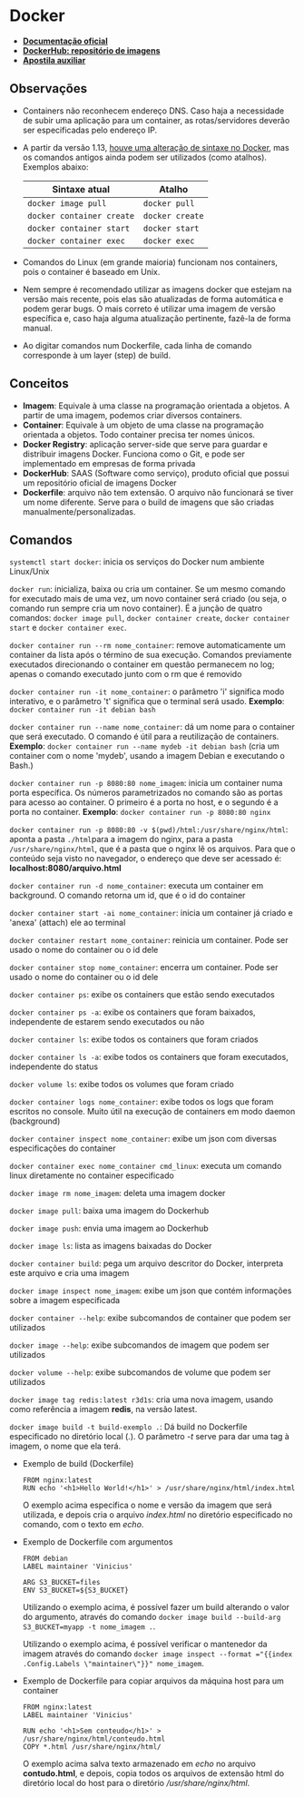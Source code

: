 # Docker

- **[Documentação oficial](https://docs.docker.com/engine/reference/run/)**
- **[DockerHub: repositório de imagens](https://hub.docker.com/)**
- **[Apostila auxiliar](http://files.cod3r.com.br/apostila-docker.pdf)**

## Observações

- Containers não reconhecem endereço DNS. Caso haja a necessidade de subir uma aplicação para um container, as rotas/servidores deverão ser especificadas pelo endereço IP.

- A partir da versão 1.13, [houve uma alteração de sintaxe no Docker](https://blog.docker.com/2017/01/whats-new-in-docker-1-13/#h.yuluxi90h1om), mas os comandos antigos ainda podem ser utilizados (como atalhos). Exemplos abaixo:

    | Sintaxe atual | Atalho |
    | ------------ | ------------ |
    | `docker image pull`  | `docker pull`  |
    | `docker container create`  | `docker create`  |
    | `docker container start`  | `docker start`  |
    | `docker container exec`  | `docker exec`  |

- Comandos do Linux (em grande maioria) funcionam nos containers, pois o container é baseado em Unix.

- Nem sempre é recomendado utilizar as imagens docker que estejam na versão mais recente, pois elas são atualizadas de forma automática e podem gerar bugs. O mais correto é utilizar uma imagem de versão específica e, caso haja alguma atualização pertinente, fazê-la de forma manual.

- Ao digitar comandos num Dockerfile, cada linha de comando corresponde à um layer (step) de build.

## Conceitos

- **Imagem**: Equivale à uma classe na programação orientada a objetos. A partir de uma imagem, podemos criar diversos containers.
- **Container**: Equivale à um objeto de uma classe na programação orientada a objetos. Todo container precisa ter nomes únicos.
- **Docker Registry**: aplicação server-side que serve para guardar e distribuir imagens Docker. Funciona como o Git, e pode ser implementado em empresas de forma privada
- **DockerHub**: SAAS (Software como serviço), produto oficial que possui um repositório oficial de imagens Docker
- **Dockerfile**: arquivo não tem extensão. O arquivo não funcionará se tiver um nome diferente. Serve para o build de imagens que são criadas manualmente/personalizadas.

## Comandos

`systemctl start docker`: inicia os serviços do Docker num ambiente Linux/Unix

`docker run`: inicializa, baixa ou cria um container. Se um mesmo comando for executado mais de uma vez, um novo container será criado (ou seja, o comando run sempre cria um novo container). É a junção de quatro comandos: `docker image pull`, `docker container create`, `docker container start` e `docker container exec`.

`docker container run --rm nome_container`: remove automaticamente um container da lista após o término de sua execução. Comandos previamente executados direcionando o container em questão permanecem no log; apenas o comando executado junto com o rm que é removido

`docker container run -it nome_container`: o parâmetro 'i' significa modo interativo, e o parâmetro 't' significa que o terminal será usado.
**Exemplo**: `docker container run -it debian bash`

`docker container run --name nome_container`: dá um nome para o container que será executado. O comando é útil para a reutilização de containers.
**Exemplo**: `docker container run --name mydeb -it debian bash` (cria um container com o nome 'mydeb', usando a imagem Debian e executando o Bash.)

`docker container run -p 8080:80 nome_imagem`: inicia um container numa porta específica. Os números parametrizados no comando são as portas para acesso ao container. O primeiro é a porta no host, e o segundo é a porta no container. **Exemplo**: `docker container run -p 8080:80 nginx`

`docker container run -p 8080:80 -v $(pwd)/html:/usr/share/nginx/html`: aponta a pasta `./html`para a imagem do nginx, para a pasta `/usr/share/nginx/html`, que é a pasta que o nginx lê os arquivos. Para que o conteúdo seja visto no navegador, o endereço que deve ser acessado é: **localhost:8080/arquivo.html**

`docker container run -d nome_container`: executa um container em background. O comando retorna um id,  que é o id do container

`docker container start -ai nome_container`: inicia um container já criado e 'anexa' (attach) ele ao terminal

`docker container restart nome_container`: reinicia um container. Pode ser usado o nome do container ou o id dele

`docker container stop nome_container`: encerra um container. Pode ser usado o nome do container ou o id dele

`docker container ps`: exibe os containers que estão sendo executados

`docker container ps -a`: exibe os containers que foram baixados, independente de estarem sendo executados ou não

`docker container ls`: exibe todos os containers que foram criados

`docker container ls -a`: exibe todos os containers que foram executados, independente do status

`docker volume ls`: exibe todos os volumes que foram criado

`docker container logs nome_container`: exibe todos os logs que foram escritos no console. Muito útil na execução de containers em modo daemon (background)

`docker container inspect nome_container`: exibe um json com diversas especificações do container

`docker container exec nome_container cmd_linux`: executa um comando linux diretamente no container especificado

`docker image rm nome_imagem`: deleta uma imagem docker

`docker image pull`: baixa uma imagem do Dockerhub

`docker image push`: envia uma imagem ao Dockerhub

`docker image ls`: lista as imagens baixadas do Docker

`docker container build`: pega um arquivo descritor do Docker, interpreta este arquivo e cria uma imagem

`docker image inspect nome_imagem`: exibe um json que contém informações sobre a imagem especificada

`docker container --help`: exibe subcomandos de container que podem ser utilizados

`docker image --help`: exibe subcomandos de imagem que podem ser utilizados

`docker volume --help`: exibe subcomandos de volume que podem ser utilizados

`docker image tag redis:latest r3d1s`: cria uma nova imagem, usando como referência a imagem **redis**, na versão latest.

`docker image build -t build-exemplo .`: Dá build no Dockerfile especificado no diretório local (.). O parâmetro *-t* serve para dar uma tag à imagem, o nome que ela terá.

- Exemplo de build (Dockerfile)

  ```docker
  FROM nginx:latest
  RUN echo '<h1>Hello World!</h1>' > /usr/share/nginx/html/index.html
  ```

  O exemplo acima especifica o nome e versão da imagem que será utilizada, e depois cria o arquivo *index.html* no diretório especificado no comando, com o texto em *echo*.

- Exemplo de Dockerfile com argumentos

  ```docker
  FROM debian
  LABEL maintainer 'Vinicius'

  ARG S3_BUCKET=files
  ENV S3_BUCKET=${S3_BUCKET}
  ```

  Utilizando o exemplo acima, é possível fazer um build alterando o valor do argumento, através do comando `docker image build --build-arg S3_BUCKET=myapp -t nome_imagem .`.

  Utilizando o exemplo acima, é possível verificar o mantenedor da imagem através do comando `docker image inspect --format ="{{index .Config.Labels \"maintainer\"}}" nome_imagem`.

- Exemplo de Dockerfile para copiar arquivos da máquina host para um container

  ```docker
  FROM nginx:latest
  LABEL maintainer 'Vinicius'

  RUN echo '<h1>Sem conteudo</h1>' > /usr/share/nginx/html/conteudo.html
  COPY *.html /usr/share/nginx/html/
  ```

  O exemplo acima salva texto armazenado em *echo* no arquivo **contudo.html**, e depois, copia todos os arquivos de extensão html do diretório local do host para o diretório */usr/share/nginx/html*.
